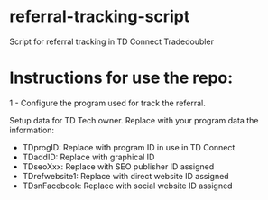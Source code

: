 # referral-tracking-script
Script for referral tracking in TD Connect Tradedoubler

# Instructions for use the repo:

1 - Configure the program used for track the referral.

Setup data for TD Tech owner.
Replace with your program data the information:

- TDprogID: Replace with program ID in use in TD Connect
- TDaddID: Replace with graphical ID
- TDseoXxx: Replace with SEO publisher ID assigned
- TDrefwebsite1: Replace with direct website ID assigned
- TDsnFacebook: Replace with social website ID assigned
